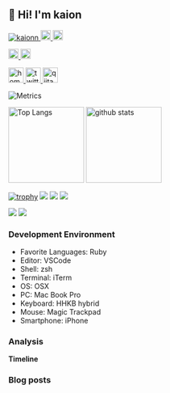 ## 👋 Hi! I'm kaion

<p align="left"> 
  <a href="https://github.com/kaionn/">
    <img src="https://komarev.com/ghpvc/?username=kaionn" alt="kaionn" />
  </a>
  <a href="http://twitter.com/kaion_eng">
    <img height="20" src="https://img.shields.io/twitter/follow/kaion_eng?label=Twitter&logo=twitter&style=flat" />
  </a>
  <a href="https://github.com/kaion_eng">
    <img height="20" src="https://img.shields.io/github/followers/kaion_eng?label=follow&logo=github&style=flat" />
  </a>
</p>

<p align="left">
  <a href="http://qiita.com/kaion">
    <img height="20" src="https://qiita-badge.apiapi.app/s/yutkat/contributions.svg" />
  </a>
  <a href="http://qiita.com/kaion">
    <img height="20" src="https://qiita-badge.apiapi.app/s/yutkat/posts.svg" />
  </a>
</p>

<p align="left"> 
  <a href="https://kaionn.github.io/">
    <img alt="homepage" width="30px" src="https://simpleicons.org/icons/homeassistantcommunitystore.svg" />
  </a>
  <a href="https://twitter.com/kaion_eng">
    <img alt="twitter" width="30px" src="https://simpleicons.org/icons/twitter.svg" />
  </a>
  <a href="https://qiita.com/kaion_eng">
    <img alt="qiita" width="30px" src="https://simpleicons.org/icons/qiita.svg" />
  </a>
</p>

<!-- ![Metrics](https://metrics.lecoq.io/kaionn) -->
![Metrics](https://github.com/kaionn/kaionn/blob/main/github-metrics.svg)

<p align="left"> 
  <img alt="Top Langs" height="150px" src="https://github-readme-stats.vercel.app/api/top-langs/?username=kaionn&layout=compact&count_private=true&show_icons=true&show_icons=true&theme=onedark" />
  <img alt="github stats" height="150px" src="https://github-readme-stats.vercel.app/api?username=kaionn&count_private=true&show_icons=true&show_icons=true&theme=onedark" />
</p>

[![trophy](https://github-profile-trophy.vercel.app/?username=kaionn&theme=gruvbox)](https://github.com/ryo-ma/github-profile-trophy)
[![](https://raw.githubusercontent.com/kaionn/kaionn/master/profile-summary-card-output/dracula/0-profile-details.svg)](https://github.com/vn7n24fzkq/github-profile-summary-cards)
[![](https://raw.githubusercontent.com/kaionn/kaionn/master/profile-summary-card-output/dracula/1-repos-per-language.svg)](https://github.com/vn7n24fzkq/github-profile-summary-cards)
[![](https://raw.githubusercontent.com/kaionn/kaionn/master/profile-summary-card-output/dracula/2-most-commit-language.svg)](https://github.com/vn7n24fzkq/github-profile-summary-cards)

[![](https://activity-graph.herokuapp.com/graph?username=kaionn&theme=github)](https://activity-graph.herokuapp.com/graph?username=kaionn&theme=github)
[![](https://github-readme-streak-stats.herokuapp.com/?user=kaionn&theme=dark)](https://github-readme-streak-stats.herokuapp.com/?user=kaionn&theme=dark)

### Development Environment

- Favorite Languages: Ruby
- Editor: VSCode
- Shell: zsh
- Terminal: iTerm
- OS: OSX
- PC: Mac Book Pro
- Keyboard: HHKB hybrid
- Mouse: Magic Trackpad
- Smartphone: iPhone

### Analysis


**Timeline**


### Blog posts
